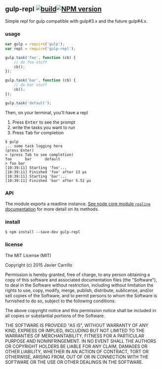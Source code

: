 ## gulp-repl [![build][b-build]][x-travis][![NPM version][b-version]][gulp-repl]

Simple repl for gulp compatible with gulp#3.x and the future gulp#4.x.

### usage

```js
var gulp = require('gulp');
var repl = require('gulp-repl');

gulp.task('foo', function (cb) {
	// do foo stuff
	cb();
});

gulp.task('bar', function (cb) {
	// do bar stuff
	cb();
});

gulp.task('default');
```

Then, on your terminal, you'll have a repl

1. Press <kbd>Enter</kbd> to see the prompt
1. write the tasks you want to run
1. Press <kbd>Tab</kbd> for completion

```
$ gulp
... some task logging here
(press Enter)
> (press Tab to see completion)
foo      bar      default
> foo bar
[10:39:11] Starting 'foo'...
[10:39:11] Finished 'foo' after 13 μs
[10:39:11] Starting 'bar'...
[10:39:11] Finished 'bar' after 5.52 μs
```

### API

The module exports a readline instance. [See node core module `realine` documentation](https://nodejs.org/api/readline.html) for more detail on its methods.

### install

```
$ npm install --save-dev gulp-repl
```

### license

The MIT License (MIT)

Copyright (c) 2015 Javier Carrillo

Permission is hereby granted, free of charge, to any person obtaining a copy of this software and associated documentation files (the "Software"), to deal in the Software without restriction, including without limitation the rights to use, copy, modify, merge, publish, distribute, sublicense, and/or sell copies of the Software, and to permit persons to whom the Software is furnished to do so, subject to the following conditions:

The above copyright notice and this permission notice shall be included in all copies or substantial portions of the Software.

THE SOFTWARE IS PROVIDED "AS IS", WITHOUT WARRANTY OF ANY KIND, EXPRESS OR IMPLIED, INCLUDING BUT NOT LIMITED TO THE WARRANTIES OF MERCHANTABILITY, FITNESS FOR A PARTICULAR PURPOSE AND NONINFRINGEMENT. IN NO EVENT SHALL THE AUTHORS OR COPYRIGHT HOLDERS BE LIABLE FOR ANY CLAIM, DAMAGES OR OTHER LIABILITY, WHETHER IN AN ACTION OF CONTRACT, TORT OR OTHERWISE, ARISING FROM, OUT OF OR IN CONNECTION WITH THE SOFTWARE OR THE USE OR OTHER DEALINGS IN THE SOFTWARE.

<!-- links -->

[x-travis]: https://travis-ci.org/stringparser/gulp-repl/builds
[b-build]: https://travis-ci.org/stringparser/gulp-repl.svg?branch=master
[b-version]: http://img.shields.io/npm/v/gulp-repl.svg?style=flat-square

[gulp-repl]: https://npmjs.com/gulp-repl
[kramed-issues]: https://github.com/GitbookIO/kramed/issues
